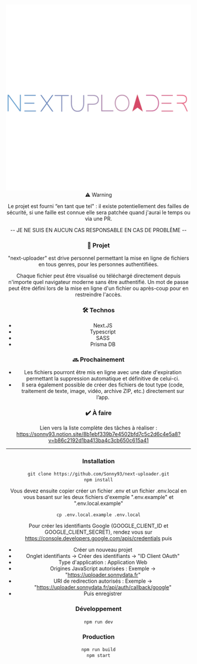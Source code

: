 <div align="center">
    <img src="public/nu/logos/logo-original.png" alt="NextUploader Logo>
</div>

---

### ⚠️ Warning

Le projet est fourni “en tant que tel" : il existe potentiellement des failles de sécurité, si une faille est connue elle sera patchée quand j'aurai le temps ou via une PR.

<p align="center">
    -- JE NE SUIS EN AUCUN CAS RESPONSABLE EN CAS DE PROBLÈME --
</p>

### 📓 Projet

"next-uploader" est drive personnel permettant la mise en ligne de fichiers en tous genres, pour les personnes authentifiées.

Chaque fichier peut être visualisé ou téléchargé directement depuis n'importe quel navigateur moderne sans être authentifié.
Un mot de passe peut être défini lors de la mise en ligne d'un fichier ou après-coup pour en restreindre l'accès.

### 🛠️ Technos

-   Next.JS
-   Typescript
-   SASS
-   Prisma DB

### 🔜 Prochainement

-   Les fichiers pourront être mis en ligne avec une date d'expiration permettant la suppression automatique et définitive de celui-ci.
-   Il sera également possible de créer des fichiers de tout type (code, traitement de texte, image, vidéo, archive ZIP, etc.) directement sur l’app.

### ✔️ À faire

Lien vers la liste complète des tâches à réaliser : https://sonny93.notion.site/8b1ebf339b7e4502bfd7c5c2d6c4e5a8?v=b86c2192d1ba413ba4c3cb650c615a41

---

### Installation

```
git clone https://github.com/Sonny93/next-uploader.git
npm install
```

Vous devez ensuite copier créer un fichier .env et un fichier .env.local en vous basant sur les deux fichiers d'exemple ".env.example" et ".env.local.example"

```
cp .env.local.example .env.local
```

Pour créer les identifiants Google (GOOGLE_CLIENT_ID et GOOGLE_CLIENT_SECRET), rendez vous sur https://console.developers.google.com/apis/credentials puis

-   Créer un nouveau projet
-   Onglet identifiants -> Créer des identifiants -> "ID Client OAuth"
-   Type d'application : Application Web
-   Origines JavaScript autorisées : Exemple -> "https://uploader.sonnydata.fr"
-   URI de redirection autorisés : Exemple -> "https://uploader.sonnydata.fr/api/auth/callback/google"
-   Puis enregistrer

### Développement

```
npm run dev
```

### Production

```
npm run build
npm start
```
